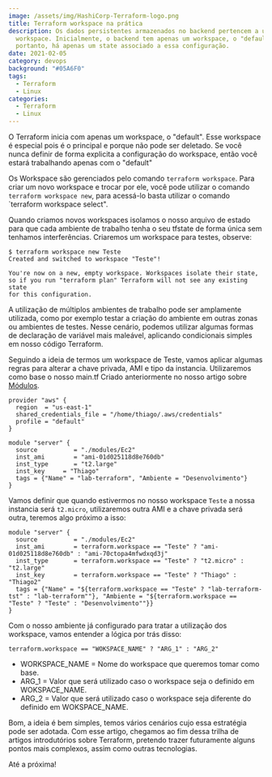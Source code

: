 ```yaml
---
image: /assets/img/HashiCorp-Terraform-logo.png
title: Terraform workspace na prática
description: Os dados persistentes armazenados no backend pertencem a um
  workspace. Inicialmente, o backend tem apenas um workspace, o "default" e,
  portanto, há apenas um state associado a essa configuração.
date: 2021-02-05
category: devops
background: "#05A6F0"
tags:
  - Terraform
  - Linux
categories:
  - Terraform
  - Linux
---
```

O Terraform inicia com apenas um workspace, o "default". Esse workspace é especial pois é o principal e porque não pode ser deletado. Se você nunca definir de forma explicita a configuração do workspace, então você estará trabalhando apenas com o "default"

Os Workspace são gerenciados pelo comando `terraform workspace`. Para criar um novo workspace e trocar por ele, você pode utilizar o comando `terraform workspace new`, para acessá-lo basta utilizar o comando `terraform workspace select".

Quando criamos novos workspaces isolamos o nosso arquivo de estado para que cada ambiente de trabalho tenha o seu tfstate de forma única sem tenhamos interferências. Criaremos um workspace para testes, observe:

```
$ terraform workspace new Teste
Created and switched to workspace "Teste"!

You're now on a new, empty workspace. Workspaces isolate their state,
so if you run "terraform plan" Terraform will not see any existing state
for this configuration.
```

A utilização de múltiplos ambientes de trabalho pode ser amplamente utilizada, como por exemplo testar a criação do ambiente em outras zonas ou ambientes de testes. Nesse cenário, podemos utilizar algumas formas de declaração de variável mais maleável, aplicando condicionais simples em nosso código Terraform. 

Seguindo a ideia de termos um workspace de Teste, vamos aplicar algumas regras para alterar a chave privada, AMI e tipo da instancia. Utilizaremos como base o nosso main.tf Criado anteriormente no nosso artigo sobre [Módulos](https://thiagoalexandria.com.br/terraform-criando-módulos/).

````
provider "aws" {
  region  = "us-east-1"
  shared_credentials_file = "/home/thiago/.aws/credentials"
  profile = "default"
}

module "server" {
  source          = "./modules/Ec2"
  inst_ami        = "ami-01d025118d8e760db"
  inst_type       = "t2.large"
  inst_key     = "Thiago"
  tags = {"Name" = "lab-terraform", "Ambiente = "Desenvolvimento"}
}
````

Vamos definir que quando estivermos no nosso workspace `Teste` a nossa instancia será `t2.micro`, utilizaremos outra AMI e a chave privada será outra, teremos algo próximo a isso:

````
module "server" {
  source          = "./modules/Ec2"
  inst_ami        = terraform.workspace == "Teste" ? "ami-01d025118d8e760db" : "ami-70ctopa4mfwdxqd3j"
  inst_type       = terraform.workspace == "Teste" ? "t2.micro" : "t2.large"
  inst_key        = terraform.workspace == "Teste" ? "Thiago" : "Thiago2"
  tags = {"Name" = "${terraform.workspace == "Teste" ? "lab-terraform-tst" : "lab-terraform""}, "Ambiente = "${terraform.workspace == "Teste" ? "Teste" : "Desenvolvimento""}}
}

````

Com o nosso ambiente já configurado para tratar a utilização dos workspace, vamos entender a lógica por trás disso:

````
terraform.workspace == "WOKSPACE_NAME" ? "ARG_1" : "ARG_2"
````

* WORKSPACE_NAME = Nome do workspace que queremos tomar como base.
* ARG_1 = Valor que será utilizado caso o workspace seja o definido em WOKSPACE_NAME.
* ARG_2 = Valor que será utilizado caso o workspace seja diferente do definido em WOKSPACE_NAME.

Bom, a ideia é bem simples, temos vários cenários cujo essa estratégia pode ser adotada. Com esse artigo, chegamos ao fim dessa trilha de artigos introdutórios sobre Terraform, pretendo trazer futuramente alguns pontos mais complexos, assim como outras tecnologias.

Até a próxima! 